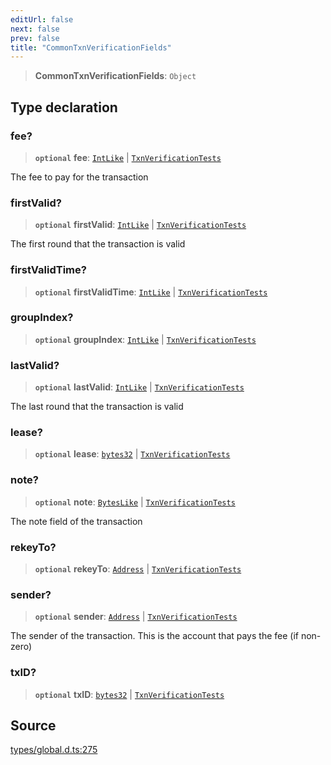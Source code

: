 ```yaml
---
editUrl: false
next: false
prev: false
title: "CommonTxnVerificationFields"
---
```


> **CommonTxnVerificationFields**: `Object`

## Type declaration

### fee?

> **`optional`** **fee**: [`IntLike`](IntLike.md) \| [`TxnVerificationTests`](TxnVerificationTests.md)

The fee to pay for the transaction

### firstValid?

> **`optional`** **firstValid**: [`IntLike`](IntLike.md) \| [`TxnVerificationTests`](TxnVerificationTests.md)

The first round that the transaction is valid

### firstValidTime?

> **`optional`** **firstValidTime**: [`IntLike`](IntLike.md) \| [`TxnVerificationTests`](TxnVerificationTests.md)

### groupIndex?

> **`optional`** **groupIndex**: [`IntLike`](IntLike.md) \| [`TxnVerificationTests`](TxnVerificationTests.md)

### lastValid?

> **`optional`** **lastValid**: [`IntLike`](IntLike.md) \| [`TxnVerificationTests`](TxnVerificationTests.md)

The last round that the transaction is valid

### lease?

> **`optional`** **lease**: [`bytes32`](bytes32.md) \| [`TxnVerificationTests`](TxnVerificationTests.md)

### note?

> **`optional`** **note**: [`BytesLike`](BytesLike.md) \| [`TxnVerificationTests`](TxnVerificationTests.md)

The note field of the transaction

### rekeyTo?

> **`optional`** **rekeyTo**: [`Address`](../classes/Address.md) \| [`TxnVerificationTests`](TxnVerificationTests.md)

### sender?

> **`optional`** **sender**: [`Address`](../classes/Address.md) \| [`TxnVerificationTests`](TxnVerificationTests.md)

The sender of the transaction. This is the account that pays the fee (if non-zero)

### txID?

> **`optional`** **txID**: [`bytes32`](bytes32.md) \| [`TxnVerificationTests`](TxnVerificationTests.md)

## Source

[types/global.d.ts:275](https://github.com/algorandfoundation/tealscript/blob/e015f8b0/types/global.d.ts#L275)
